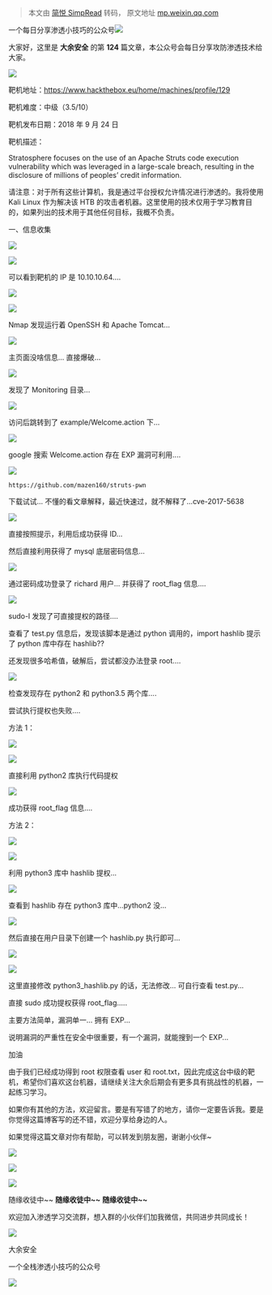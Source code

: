 > 本文由 [简悦 SimpRead](http://ksria.com/simpread/) 转码， 原文地址 [mp.weixin.qq.com](https://mp.weixin.qq.com/s/AqJM6kRlIptnx4ZoZJRtkA)

一个每日分享渗透小技巧的公众号![](https://mmbiz.qpic.cn/mmbiz_png/O7dWXt4o5KPTQKiaXksbZia7PmHLPX2vnCWsznInTj3b9TFYtTDIYG6lDGJZYYSv72NsVWF24Kjlo4MT29tEOQSg/640?wx_fmt=png)

  

  

大家好，这里是 **大余安全** 的第 **124** 篇文章，本公众号会每日分享攻防渗透技术给大家。

![](https://mmbiz.qpic.cn/mmbiz_png/c6lNmDMELgVefhqyswkhNcG53sbopmNFb6w6BGUZCXq83PjE80maj43XT7BjARoN3xKWuFdAc2IBPs0urI5ktA/640?wx_fmt=png)

靶机地址：https://www.hackthebox.eu/home/machines/profile/129

靶机难度：中级（3.5/10）

靶机发布日期：2018 年 9 月 24 日

靶机描述：

Stratosphere focuses on the use of an Apache Struts code execution vulnerability which was leveraged in a large-scale breach, resulting in the disclosure of millions of peoples’ credit information.

请注意：对于所有这些计算机，我是通过平台授权允许情况进行渗透的。我将使用 Kali Linux 作为解决该 HTB 的攻击者机器。这里使用的技术仅用于学习教育目的，如果列出的技术用于其他任何目标，我概不负责。

  

一、信息收集

![](https://mmbiz.qpic.cn/mmbiz_png/Clq0o4fE5u6X5A1maTmqcvtEibdrsDO41kZPibRCHsX3Koj69GFK2qOyPwdcrgcDkHklrdJzBCiaQPuMVe11oSYHA/640?wx_fmt=png)

![](https://mmbiz.qpic.cn/mmbiz_png/O7dWXt4o5KOqGDxCsymX1cZ9ID7ApD2BQ8A41Jwx5pEbuNxfbhx9vUC2nVGaoSXE8jGRVNXicZIFE7RS6PVkkBQ/640?wx_fmt=png)

可以看到靶机的 IP 是 10.10.10.64....

![](https://mmbiz.qpic.cn/mmbiz_png/O7dWXt4o5KOqGDxCsymX1cZ9ID7ApD2BibTuvuRImlGgeHGnngZ1JCP0ibnf3icoJ9PV3S7Rmr5Gsd7tqYIozVg6A/640?wx_fmt=png)

![](https://mmbiz.qpic.cn/mmbiz_png/O7dWXt4o5KOqGDxCsymX1cZ9ID7ApD2BYHULMhgD34RWEkIYv2pthryic1iacRribSCVF3KsI527KlVqWXHMF1JeQ/640?wx_fmt=png)

Nmap 发现运行着 OpenSSH 和 Apache Tomcat...

![](https://mmbiz.qpic.cn/mmbiz_png/O7dWXt4o5KOqGDxCsymX1cZ9ID7ApD2BWV3GYRNGvdRibW9I6XP300pAQaN3KA4db5D3unbicGldLnR3H2luuQpQ/640?wx_fmt=png)

主页面没啥信息... 直接爆破...

![](https://mmbiz.qpic.cn/mmbiz_png/O7dWXt4o5KOqGDxCsymX1cZ9ID7ApD2BZmrib8xqGibwKU7lL32spcBQA8HMHjkFlKd99WqicRF6p2edhsy6WBMPw/640?wx_fmt=png)

发现了 Monitoring 目录...

![](https://mmbiz.qpic.cn/mmbiz_png/O7dWXt4o5KOqGDxCsymX1cZ9ID7ApD2BqcNwG2ITbuiaNljSmOWgztxTauY4WJiaoEUHhiaenM5ug5aLTrRzKicibpg/640?wx_fmt=png)

访问后跳转到了 example/Welcome.action 下...

![](https://mmbiz.qpic.cn/mmbiz_png/O7dWXt4o5KOqGDxCsymX1cZ9ID7ApD2BIbT6g71AjSc9l2NOIibl7aYWuG6xN5UCQCcGDkpXAIXGuUTu1iayZ3GQ/640?wx_fmt=png)

google 搜索 Welcome.action 存在 EXP 漏洞可利用....

![](https://mmbiz.qpic.cn/mmbiz_png/O7dWXt4o5KOqGDxCsymX1cZ9ID7ApD2BNH7ibaLeZ2xhoHBLPxC6NSaZ782WKhhe2Lxe7ibRtYpObqUuK6ZhDC2w/640?wx_fmt=png)

```
https://github.com/mazen160/struts-pwn
```

下载试试... 不懂的看文章解释，最近快速过，就不解释了...cve-2017-5638

![](https://mmbiz.qpic.cn/mmbiz_png/O7dWXt4o5KOqGDxCsymX1cZ9ID7ApD2BA2FRhbjtqiaACyPiaibibEXGXMMKricV9nHBcCuQSkTA2iaR49fsnaM3VINQ/640?wx_fmt=png)

直接按照提示，利用后成功获得 ID...

然后直接利用获得了 mysql 底层密码信息...

![](https://mmbiz.qpic.cn/mmbiz_png/O7dWXt4o5KOqGDxCsymX1cZ9ID7ApD2B6s1zuJ2JtR7hE2G25ebw9dbfWjBdxMsaBialGyEIEopNibqctbMGFhRQ/640?wx_fmt=png)

通过密码成功登录了 richard 用户... 并获得了 root_flag 信息....

![](https://mmbiz.qpic.cn/mmbiz_png/O7dWXt4o5KOqGDxCsymX1cZ9ID7ApD2BJD1IcsgZ675LTWhVibEtpKMVJEm2DuaOibaciaKd1qPboQibY245q13yicw/640?wx_fmt=png)

sudo-l 发现了可直接提权的路径....

查看了 test.py 信息后，发现该脚本是通过 python 调用的，import hashlib 提示了 python 库中存在 hashlib??

还发现很多哈希值，破解后，尝试都没办法登录 root....

![](https://mmbiz.qpic.cn/mmbiz_png/O7dWXt4o5KOqGDxCsymX1cZ9ID7ApD2BSibcffpHYyaCS1fMgiaV2SOkP8WJX98MM7zicZ4Qd3r9icjnB78ngePib5w/640?wx_fmt=png)

检查发现存在 python2 和 python3.5 两个库....

尝试执行提权也失败....

方法 1：

![](https://mmbiz.qpic.cn/mmbiz_png/xm4F2hYetPjEQESs45UQXRGBy3wswtHDWMZz77ibhszjBEbNjYqjTeF5Oiabq6YwXD7bWyT7xPAPcTPnasSXbSkA/640?wx_fmt=png)

![](https://mmbiz.qpic.cn/mmbiz_png/ZkKbicS7g7ZHYZnHJIaEIGnCFUcfEpoZzbNbicBMkmZsoicIR4wRS4gabRwDEkG2qXlDxM2mJPI62cpq1pM3Alm5w/640?wx_fmt=png)

直接利用 python2 库执行代码提权

![](https://mmbiz.qpic.cn/mmbiz_png/O7dWXt4o5KOqGDxCsymX1cZ9ID7ApD2B9VK4t6KaD55LHc1JZzjEXXTFYa0SUesqyIxlvC1H5cVJiaJfxOcUZEw/640?wx_fmt=png)

成功获得 root_flag 信息....

方法 2：

![](https://mmbiz.qpic.cn/mmbiz_png/xm4F2hYetPjEQESs45UQXRGBy3wswtHDWMZz77ibhszjBEbNjYqjTeF5Oiabq6YwXD7bWyT7xPAPcTPnasSXbSkA/640?wx_fmt=png)

![](https://mmbiz.qpic.cn/mmbiz_png/ZkKbicS7g7ZHYZnHJIaEIGnCFUcfEpoZzbNbicBMkmZsoicIR4wRS4gabRwDEkG2qXlDxM2mJPI62cpq1pM3Alm5w/640?wx_fmt=png)

利用 python3 库中 hashlib 提权...

![](https://mmbiz.qpic.cn/mmbiz_png/O7dWXt4o5KOqGDxCsymX1cZ9ID7ApD2Bgwj9Icfic45aXC8kU8UchhMt3BDnuCgaOdSBh3bgc4Bx6us1VfkMosw/640?wx_fmt=png)

查看到 hashlib 存在 python3 库中...python2 没...

![](https://mmbiz.qpic.cn/mmbiz_png/O7dWXt4o5KOqGDxCsymX1cZ9ID7ApD2B38xRqdlLLxAmdd3UA5Tk0VIoHpE0fpicVCj8k6htDW6op5Jvxp0yYzQ/640?wx_fmt=png)

然后直接在用户目录下创建一个 hashlib.py 执行即可...

![](https://mmbiz.qpic.cn/mmbiz_png/TaLibElTFqBjNpYLEVorsaLMeHScCZR2CQcXF4QQuCmtUwOYTolRMZkXEOKJKKHnrJNjWo2g0h75l4aweJQQwAQ/640?wx_fmt=png)

![](https://mmbiz.qpic.cn/mmbiz_png/4wW5pibnKd0rib9mFlhgF2CWl6ibhJn9yNL1gIWU97JjNekJGTgEZ9wjNgOhiaqibaxPYfJnUKVHnMM9JHthC6kj1Ew/640?wx_fmt=png)

这里直接修改 python3_hashlib.py 的话，无法修改... 可自行查看 test.py...

直接 sudo 成功提权获得 root_flag.....

主要方法简单，漏洞单一... 拥有 EXP...

说明漏洞的严重性在安全中很重要，有一个漏洞，就能搜到一个 EXP...

加油

由于我们已经成功得到 root 权限查看 user 和 root.txt，因此完成这台中级的靶机，希望你们喜欢这台机器，请继续关注大余后期会有更多具有挑战性的机器，一起练习学习。

如果你有其他的方法，欢迎留言。要是有写错了的地方，请你一定要告诉我。要是你觉得这篇博客写的还不错，欢迎分享给身边的人。

如果觉得这篇文章对你有帮助，可以转发到朋友圈，谢谢小伙伴~

![](https://mmbiz.qpic.cn/mmbiz_png/c5xrRn4430AnqkfAJc38Vpnc5XiaADLTjiciciaibYU4EHw3Nuh7YMtuB0hz3sb8Em9iatt5skAsibuuysPLdLY5LtWOw/640?wx_fmt=png)

![](https://mmbiz.qpic.cn/mmbiz_png/p3lIbvldZiabdI5iaCb3icRhtygUuo2sp6Hcdq0ANlpy5W3gL628uq032jsoVnGnl6HdGrgDXjfazFtkp6IInibDdQ/640?wx_fmt=png)

![](https://mmbiz.qpic.cn/mmbiz_png/O7dWXt4o5KPqjaFWwyrrhiciahSpOibxqKvSIFX0iaPcG00CjYIwQDwIDeIicmFMlOVNyhWYVSE8pJK566UK3YOUNWQ/640?wx_fmt=png)

随缘收徒中~~ **随缘收徒中~~** **随缘收徒中~~**

欢迎加入渗透学习交流群，想入群的小伙伴们加我微信，共同进步共同成长！

![](https://mmbiz.qpic.cn/mmbiz_png/ndicuTO22p6ibN1yF91ZicoggaJJZX3vQ77Vhx81O5GRyfuQoBRjpaUyLOErsSo8PwNYlT1XzZ6fbwQuXBRKf4j3Q/640?wx_fmt=png)  

大余安全

一个全栈渗透小技巧的公众号

![](https://mmbiz.qpic.cn/mmbiz_png/O7dWXt4o5KPTQKiaXksbZia7PmHLPX2vnCSsnsc7MHh257oYRic1MOT8qibABNUEnTq9DUL7QBwnS52EheJf4m8iaTQ/640?wx_fmt=png)
